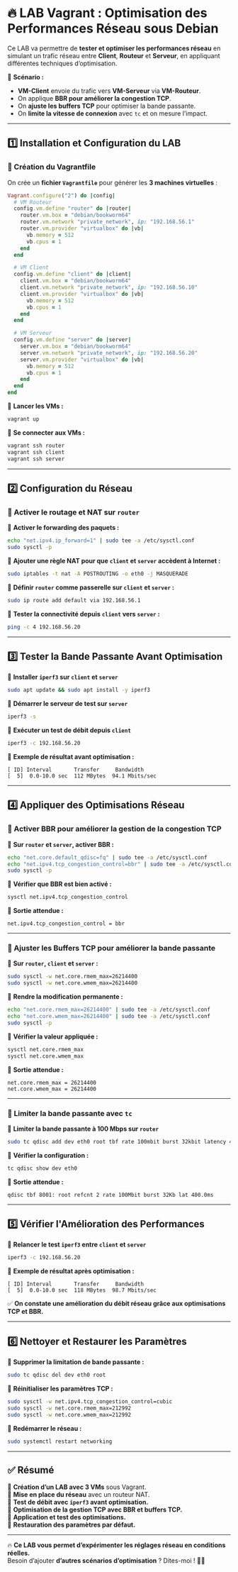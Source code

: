 # 🔥 **LAB Vagrant : Optimisation des Performances Réseau sous Debian**
Ce LAB va permettre de **tester et optimiser les performances réseau** en simulant un trafic réseau entre **Client**, **Routeur** et **Serveur**, en appliquant différentes techniques d’optimisation.

📌 **Scénario :**
- **VM-Client** envoie du trafic vers **VM-Serveur** via **VM-Routeur**.
- On applique **BBR pour améliorer la congestion TCP**.
- On **ajuste les buffers TCP** pour optimiser la bande passante.
- On **limite la vitesse de connexion** avec `tc` et on mesure l’impact.

---

## **1️⃣ Installation et Configuration du LAB**
### **📌 Création du Vagrantfile**
On crée un **fichier `Vagrantfile`** pour générer les **3 machines virtuelles** :

```ruby
Vagrant.configure("2") do |config|
  # VM Routeur
  config.vm.define "router" do |router|
    router.vm.box = "debian/bookworm64"
    router.vm.network "private_network", ip: "192.168.56.1"
    router.vm.provider "virtualbox" do |vb|
      vb.memory = 512
      vb.cpus = 1
    end
  end

  # VM Client
  config.vm.define "client" do |client|
    client.vm.box = "debian/bookworm64"
    client.vm.network "private_network", ip: "192.168.56.10"
    client.vm.provider "virtualbox" do |vb|
      vb.memory = 512
      vb.cpus = 1
    end
  end

  # VM Serveur
  config.vm.define "server" do |server|
    server.vm.box = "debian/bookworm64"
    server.vm.network "private_network", ip: "192.168.56.20"
    server.vm.provider "virtualbox" do |vb|
      vb.memory = 512
      vb.cpus = 1
    end
  end
end
```
📌 **Lancer les VMs :**
```bash
vagrant up
```
📌 **Se connecter aux VMs :**
```bash
vagrant ssh router
vagrant ssh client
vagrant ssh server
```
---

## **2️⃣ Configuration du Réseau**
### **🚀 Activer le routage et NAT sur `router`**
📌 **Activer le forwarding des paquets :**
```bash
echo "net.ipv4.ip_forward=1" | sudo tee -a /etc/sysctl.conf
sudo sysctl -p
```
📌 **Ajouter une règle NAT pour que `client` et `server` accèdent à Internet :**
```bash
sudo iptables -t nat -A POSTROUTING -o eth0 -j MASQUERADE
```
📌 **Définir `router` comme passerelle sur `client` et `server` :**
```bash
sudo ip route add default via 192.168.56.1
```
📌 **Tester la connectivité depuis `client` vers `server` :**
```bash
ping -c 4 192.168.56.20
```

---

## **3️⃣ Tester la Bande Passante Avant Optimisation**
📌 **Installer `iperf3` sur `client` et `server`**
```bash
sudo apt update && sudo apt install -y iperf3
```
📌 **Démarrer le serveur de test sur `server`**
```bash
iperf3 -s
```
📌 **Exécuter un test de débit depuis `client`**
```bash
iperf3 -c 192.168.56.20
```
📌 **Exemple de résultat avant optimisation :**
```
[ ID] Interval       Transfer     Bandwidth
[  5]  0.0-10.0 sec  112 MBytes  94.1 Mbits/sec
```

---

## **4️⃣ Appliquer des Optimisations Réseau**
### **🔹 Activer BBR pour améliorer la gestion de la congestion TCP**
📌 **Sur `router` et `server`, activer BBR :**
```bash
echo "net.core.default_qdisc=fq" | sudo tee -a /etc/sysctl.conf
echo "net.ipv4.tcp_congestion_control=bbr" | sudo tee -a /etc/sysctl.conf
sudo sysctl -p
```
📌 **Vérifier que BBR est bien activé :**
```bash
sysctl net.ipv4.tcp_congestion_control
```
📌 **Sortie attendue :**
```
net.ipv4.tcp_congestion_control = bbr
```

---

### **🔹 Ajuster les Buffers TCP pour améliorer la bande passante**
📌 **Sur `router`, `client` et `server` :**
```bash
sudo sysctl -w net.core.rmem_max=26214400
sudo sysctl -w net.core.wmem_max=26214400
```
📌 **Rendre la modification permanente :**
```bash
echo "net.core.rmem_max=26214400" | sudo tee -a /etc/sysctl.conf
echo "net.core.wmem_max=26214400" | sudo tee -a /etc/sysctl.conf
sudo sysctl -p
```
📌 **Vérifier la valeur appliquée :**
```bash
sysctl net.core.rmem_max
sysctl net.core.wmem_max
```
📌 **Sortie attendue :**
```
net.core.rmem_max = 26214400
net.core.wmem_max = 26214400
```

---

### **🔹 Limiter la bande passante avec `tc`**
📌 **Limiter la bande passante à 100 Mbps sur `router`**
```bash
sudo tc qdisc add dev eth0 root tbf rate 100mbit burst 32kbit latency 400ms
```
📌 **Vérifier la configuration :**
```bash
tc qdisc show dev eth0
```
📌 **Sortie attendue :**
```
qdisc tbf 8001: root refcnt 2 rate 100Mbit burst 32Kb lat 400.0ms
```

---

## **5️⃣ Vérifier l'Amélioration des Performances**
📌 **Relancer le test `iperf3` entre `client` et `server`**
```bash
iperf3 -c 192.168.56.20
```
📌 **Exemple de résultat après optimisation :**
```
[ ID] Interval       Transfer     Bandwidth
[  5]  0.0-10.0 sec  118 MBytes  98.7 Mbits/sec
```
✅ **On constate une amélioration du débit réseau grâce aux optimisations TCP et BBR.**

---

## **6️⃣ Nettoyer et Restaurer les Paramètres**
📌 **Supprimer la limitation de bande passante :**
```bash
sudo tc qdisc del dev eth0 root
```
📌 **Réinitialiser les paramètres TCP :**
```bash
sudo sysctl -w net.ipv4.tcp_congestion_control=cubic
sudo sysctl -w net.core.rmem_max=212992
sudo sysctl -w net.core.wmem_max=212992
```
📌 **Redémarrer le réseau :**
```bash
sudo systemctl restart networking
```

---

## **✅ Résumé**
📌 **Création d’un LAB avec 3 VMs** sous Vagrant.  
📌 **Mise en place du réseau** avec un routeur NAT.  
📌 **Test de débit avec `iperf3` avant optimisation.**  
📌 **Optimisation de la gestion TCP avec BBR et buffers TCP.**  
📌 **Application et test des optimisations.**  
📌 **Restauration des paramètres par défaut.**  

---

🔥 **Ce LAB vous permet d’expérimenter les réglages réseau en conditions réelles.**  
Besoin d’ajouter **d’autres scénarios d’optimisation** ? Dites-moi ! 🚀😊